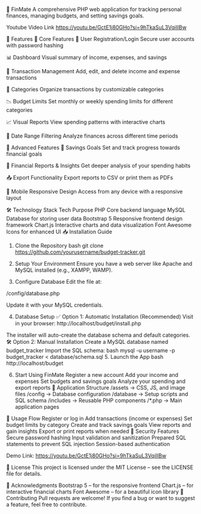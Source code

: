 🌟 FinMate
A comprehensive PHP web application for tracking personal finances, managing budgets, and setting savings goals.

Youtube Video Link
https://youtu.be/GctE1j80GHo?si=9hTkaSuL3VqiIIBw

🚀 Features
🔧 Core Features
🔐 User Registration/Login
Secure user accounts with password hashing

📊 Dashboard
Visual summary of income, expenses, and savings

💸 Transaction Management
Add, edit, and delete income and expense transactions

📂 Categories
Organize transactions by customizable categories

📉 Budget Limits
Set monthly or weekly spending limits for different categories

📈 Visual Reports
View spending patterns with interactive charts

📅 Date Range Filtering
Analyze finances across different time periods

🌟 Advanced Features
🎯 Savings Goals
Set and track progress towards financial goals

📘 Financial Reports & Insights
Get deeper analysis of your spending habits

📤 Export Functionality
Export reports to CSV or print them as PDFs

📱 Mobile Responsive Design
Access from any device with a responsive layout

🛠️ Technology Stack
Tech	Purpose
PHP	Core backend language
MySQL	Database for storing user data
Bootstrap 5	Responsive frontend design framework
Chart.js	Interactive charts and data visualization
Font Awesome	Icons for enhanced UI
📥 Installation Guide
1. Clone the Repository
bash git clone https://github.com/yourusername/budget-tracker.git

2. Setup Your Environment
Ensure you have a web server like Apache and MySQL installed (e.g., XAMPP, WAMP).

3. Configure Database
Edit the file at:

/config/database.php

Update it with your MySQL credentials.

4. Database Setup
✅ Option 1: Automatic Installation (Recommended)
Visit in your browser:
http://localhost/budget/install.php

The installer will auto-create the database schema and default categories.
🛠️ Option 2: Manual Installation
Create a MySQL database named budget_tracker
Import the SQL schema: bash mysql -u username -p budget_tracker < database/schema.sql
5. Launch the App
bash http://localhost/budget

6. Start Using FinMate
Register a new account
Add your income and expenses
Set budgets and savings goals
Analyze your spending and export reports
📁 Application Structure
/assets → CSS, JS, and image files
/config → Database configuration
/database → Setup scripts and SQL schema
/includes → Reusable PHP components
/*.php → Main application pages

🧭 Usage Flow
Register or log in
Add transactions (income or expenses)
Set budget limits by category
Create and track savings goals
View reports and gain insights
Export or print reports when needed
🔐 Security Features
Secure password hashing
Input validation and sanitization
Prepared SQL statements to prevent SQL injection
Session-based authentication

Demo Link: 
https://youtu.be/GctE1j80GHo?si=9hTkaSuL3VqiIIBw

📄 License
This project is licensed under the MIT License – see the LICENSE file for details.

🙌 Acknowledgments
Bootstrap 5 – for the responsive frontend
Chart.js – for interactive financial charts
Font Awesome – for a beautiful icon library
🤝 Contributing
Pull requests are welcome! If you find a bug or want to suggest a feature, feel free to contribute.
